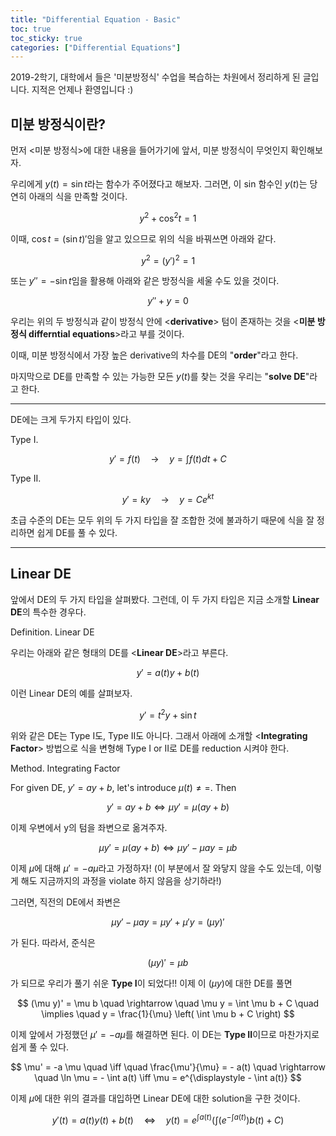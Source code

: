 ```yaml
---
title: "Differential Equation - Basic"
toc: true
toc_sticky: true
categories: ["Differential Equations"]
---
```


2019-2학기, 대학에서 들은 '미분방정식' 수업을 복습하는 차원에서 정리하게 된 글입니다. 지적은 언제나 환영입니다 :)

## 미분 방정식이란?

먼저 \<미분 방정식\>에 대한 내용을 들어가기에 앞서, 미분 방정식이 무엇인지 확인해보자.

우리에게 $y(t) = \sin t$라는 함수가 주어졌다고 해보자. 그러면, 이 sin 함수인 $y(t)$는 당연히 아래의 식을 만족할 것이다.

$$
y^2 + \cos^2 t = 1
$$

이때, $\cos t = (\sin t)'$임을 알고 있으므로 위의 식을 바꿔쓰면 아래와 같다.

$$
y^2 = (y')^2 = 1
$$

또는 $y'' = -\sin t$임을 활용해 아래와 같은 방정식을 세울 수도 있을 것이다.

$$
y'' + y = 0
$$

우리는 위의 두 방정식과 같이 방정식 안에 \<**derivative**\> 텀이 존재하는 것을 \<**미분 방정식 differntial equations**\>라고 부를 것이다.

이때, 미분 방정식에서 가장 높은 derivative의 차수를 DE의 "**order**"라고 한다.

마지막으로 DE를 만족할 수 있는 가능한 모든 $y(t)$를 찾는 것을 우리는 "**solve DE**"라고 한다.

<hr/>

DE에는 크게 두가지 타입이 있다.

<span class="statement-title">Type I.</span><br>

$$
y' = f(t) \quad \rightarrow \quad y = \int f(t) dt + C
$$

<span class="statement-title">Type II.</span><br>

$$
y' = ky \quad \rightarrow \quad y = Ce^{kt}
$$

초급 수준의 DE는 모두 위의 두 가지 타입을 잘 조합한 것에 불과하기 때문에 식을 잘 정리하면 쉽게 DE를 풀 수 있다.

<hr/>

## Linear DE

앞에서 DE의 두 가지 타입을 살펴봤다. 그런데, 이 두 가지 타입은 지금 소개할 **Linear DE**의 특수한 경우다.

<span class="statement-title">Definition.</span> Linear DE<br>

우리는 아래와 같은 형태의 DE를 \<**Linear DE**\>라고 부른다.

$$
y' = a(t) y + b(t)
$$

이런 Linear DE의 예를 살펴보자.

$$
y' = t^2 y + \sin t
$$

위와 같은 DE는 Type I도, Type II도 아니다. 그래서 아래에 소개할 \<**Integrating Factor**\> 방법으로 식을 변형해 Type I or II로 DE를 reduction 시켜야 한다.

<span class="statement-title">Method.</span> Integrating Factor<br>

For given DE, $y' = ay + b$, let's introduce $\mu (t) \ne =$. Then

$$
y' = ay + b \iff \mu y' = \mu (ay + b)
$$

이제 우변에서 y의 텀을 좌변으로 옮겨주자.

$$
\mu y' = \mu (ay + b) \iff \mu y' - \mu ay = \mu b
$$

이제 $\mu$에 대해 $\mu' = - a \mu$라고 가정하자! (이 부분에서 잘 와닿지 않을 수도 있는데, 이렇게 해도 지금까지의 과정을 violate 하지 않음을 상기하라!)

그러면, 직전의 DE에서 좌변은

$$
\mu y' - \mu ay = \mu y' + \mu' y = (\mu y)'
$$

가 된다. 따라서, 준식은

$$
(\mu y)' = \mu b
$$

가 되므로 우리가 풀기 쉬운 **Type I**이 되었다!! 이제 이 $(\mu y)$에 대한 DE를 풀면

$$
(\mu y)' = \mu b \quad \rightarrow \quad \mu y = \int \mu b + C \quad \implies \quad y = \frac{1}{\mu} \left( \int \mu  b + C \right)
$$

이제 앞에서 가정했던 $\mu' = - a \mu$를 해결하면 된다. 이 DE는 **Type II**이므로 마찬가지로 쉽게 풀 수 있다.

$$
\mu' = -a \mu \quad \iff \quad \frac{\mu'}{\mu} = - a(t) \quad \rightarrow \quad \ln \mu = - \int a(t) \iff \mu = e^{\displaystyle - \int a(t)}
$$

이제 $\mu$에 대한 위의 결과를 대입하면 Linear DE에 대한 solution을 구한 것이다.

$$
y'(t) = a(t) y(t) + b(t) \quad\iff\quad y(t) = e^{\int a(t)} \left( \int \left(e^{-\int a(t)}\right)  b(t) +C \right)
$$


